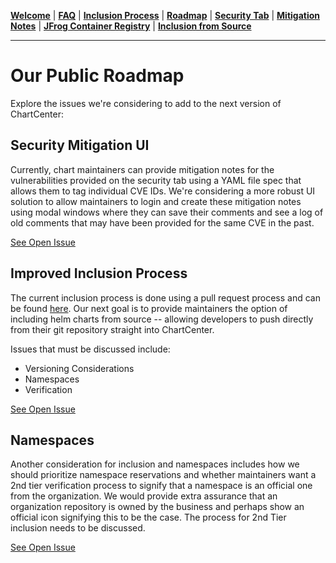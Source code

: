 [__Welcome__](README.md) | [__FAQ__](faq.md) | [__Inclusion Process__](inclusion.md) | [__Roadmap__](roadmap.md) | [__Security Tab__](security.md) | [__Mitigation Notes__](securitymitigationspec.md) | [__JFrog Container Registry__](jfrog-cr.md) | [__Inclusion from Source__](source-inclusion.md)

------

# Our Public Roadmap 
Explore the issues we're considering to add to the next version of ChartCenter:

## Security Mitigation UI
Currently, chart maintainers can provide mitigation notes for the vulnerabilities provided on the security tab using a YAML file spec that allows them to tag individual CVE IDs. We're considering a more robust UI solution to allow maintainers to login and create these mitigation notes using modal windows where they can save their comments and see a log of old comments that may have been provided for the same CVE in the past. 

[See Open Issue](https://github.com/jfrog/chartcenter/issues/2)

## Improved Inclusion Process
The current inclusion process is done using a pull request process and can be found [here](https://github.com/jfrog/chartcenter/blob/master/docs/inclusion.md). Our next goal is to provide maintainers the option of including helm charts from source -- allowing developers to push directly from their git repository straight into ChartCenter.

Issues that must be discussed include:
* Versioning Considerations
* Namespaces
* Verification

[See Open Issue](https://github.com/jfrog/chartcenter/issues/3)

## Namespaces

Another consideration for inclusion and namespaces includes how we should prioritize namespace reservations and whether maintainers want a 2nd tier verification process to signify that a namespace is an official one from the organization. We would provide extra assurance that an organization repository is owned by the business and perhaps show an official icon signifying this to be the case. The process for 2nd Tier inclusion needs to be discussed.

[See Open Issue](https://github.com/jfrog/chartcenter/issues/4)

